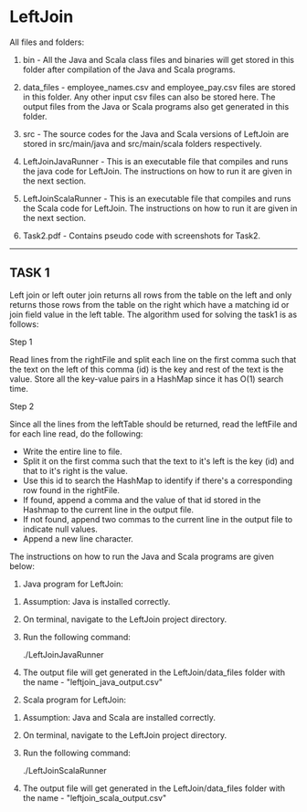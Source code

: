# LeftJoin

All files and folders:

1) bin - All the Java and Scala class files and binaries will get stored in this folder after compilation of the Java and Scala programs.

2) data_files - employee_names.csv and employee_pay.csv files are stored in this folder. Any other input csv files can also be stored here. The output files from the Java or Scala programs also get generated in this folder.

3) src - The source codes for the Java and Scala versions of LeftJoin are stored in src/main/java and src/main/scala folders respectively.

4) LeftJoinJavaRunner - This is an executable file that compiles and runs the java code for LeftJoin. The instructions on how to run it are given in the next section.

5) LeftJoinScalaRunner - This is an executable file that compiles and runs the Scala code for LeftJoin. The instructions on how to run it are given in the next section.

6) Task2.pdf - Contains pseudo code with screenshots for Task2.

-----------------------------------------------------------------------------------------------------------------------------------------
TASK 1
-----------------------------------------------------------------------------------------------------------------------------------------

Left join or left outer join returns all rows from the table on the left and only returns those rows from the table on the right which have a matching id or join field value in the left table. The algorithm used for solving the task1 is as follows:

Step 1

Read lines from the rightFile and split each line on the first comma such that the text on the left of this comma (id) is the key and rest of the text is the value. Store all the key-value pairs in a HashMap since it has O(1) search time.

Step 2

Since all the lines from the leftTable should be returned, read the leftFile and for each line read, do the following:

- Write the entire line to file.
- Split it on the first comma such that the text to it's left is the key (id) and that to it's right is the value.
- Use this id to search the HashMap to identify if there's a corresponding row found in the rightFile.
- If found, append a comma and the value of that id stored in the Hashmap to the current line in the output file.
- If not found, append two commas to the current line in the output file to indicate null values.
- Append a new line character.

The instructions on how to run the Java and Scala programs are given below:

1) Java program for LeftJoin:
1. Assumption: Java is installed correctly.
2. On terminal, navigate to the LeftJoin project directory.
3. Run the following command:

	./LeftJoinJavaRunner

4. The output file will get generated in the LeftJoin/data_files folder with the name - "leftjoin_java_output.csv"

2) Scala program for LeftJoin:
1. Assumption: Java and Scala are installed correctly.
2. On terminal, navigate to the LeftJoin project directory.
3. Run the following command:
	
   ./LeftJoinScalaRunner

4. The output file will get generated in the LeftJoin/data_files folder with the name - "leftjoin_scala_output.csv"
